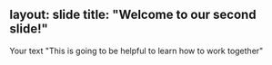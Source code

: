 layout: slide
title: "Welcome to our second slide!"
---
Your text
"This is going to be helpful to learn how to work together"
